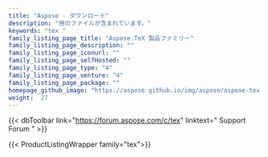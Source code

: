 ```yaml
---
title: "Aspose - ダウンロード"
description: "用のファイルが含まれています。"
keywords: "tex "
family_listing_page_title: "Aspose.TeX 製品ファミリー"
family_listing_page_description: ""
family_listing_page_iconurl: ""
family_listing_page_selfHosted: ""
family_listing_page_type: "4"
family_listing_page_venture: "4"
family_listing_page_package: ""
homepage_github_image: "https://aspose.github.io/img/aspose/aspose-tex.png"
weight:  27
---
```


{{< dbToolbar link="https://forum.aspose.com/c/tex" linktext=" Support Forum " >}}

{{< ProductListingWrapper family="tex">}}

